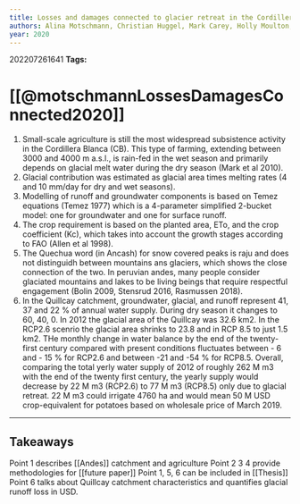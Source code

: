 ```yaml
---
title: Losses and damages connected to glacier retreat in the Cordillera Blanca, Peru
authors: Alina Motschmann, Christian Huggel, Mark Carey, Holly Moulton, Noah Walker-Crawford, Randy Muñoz
year: 2020
---
```



202207261641
**Tags:** 

# [[@motschmannLossesDamagesConnected2020]]

1. Small-scale agriculture is still the most widespread subsistence activity in the Cordillera Blanca (CB). This type of farming, extending between 3000 and 4000 m a.s.l., is rain-fed in the wet season and primarily depends on glacial melt water during the dry season (Mark et al 2010).
2. Glacial contribution was estimated as glacial area times melting rates (4 and 10 mm/day for dry and wet seasons).
3. Modelling of runoff and groundwater components is based on Temez equations (Temez 1977) which is a 4-parameter simplified 2-bucket model: one for groundwater and one for surface runoff.
4. The crop requirement is based on the planted area, ETo, and the crop coefficient (Kc), which takes into account the growth stages according to FAO (Allen et al 1998).
5. The Quechua word (in Ancash) for snow covered peaks is raju and does not distinguidh between mountains ans glaciers, which shows the close connection of the two. In peruvian andes, many people consider glaciated mountains and lakes to be living beings that require respectful engagement (Bolin 2009, Stensrud 2016, Rasmussen 2018).
6. In the Quillcay catchment, groundwater, glacial, and runoff represent 41, 37 and 22 % of annual water supply. During dry season it changes to 60, 40, 0. In 2012 the glacial area of the Quillcay was 32.6 km2. In the RCP2.6 scenrio the glacial area shrinks to 23.8 and in RCP 8.5 to just 1.5 km2. THe monthly change in water balance by the end of the twenty-first century compared with present conditions fluctuates between - 6 and - 15 % for RCP2.6 and between -21 and -54 % for RCP8.5. Overall, comparing the total yerly water supply of 2012 of roughly 262 M m3 with the end of the twenty first century, the yearly supply would decrease by 22 M m3 (RCP2.6) to 77 M m3 (RCP8.5) only due to glacial retreat. 22 M m3 could irrigate 4760 ha and would mean 50 M USD crop-equivalent for potatoes based on wholesale price of March 2019.




---
## Takeaways
Point 1 describes [[Andes]] catchment and agriculture
Point 2 3 4 provide methodologies for [[future paper]]
Point 1, 5, 6 can be included in [[Thesis]]
Point 6 talks about Quillcay catchment characteristics and quantifies glacial runoff loss in USD.

